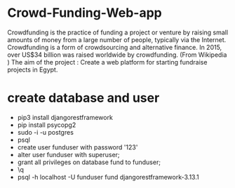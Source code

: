# Crowd-Funding-Web-app
Crowdfunding is the practice of funding a project or venture by raising small amounts of money from a large number of people, typically via the Internet. Crowdfunding is a form of crowdsourcing and alternative finance. In 2015, over US$34 billion was raised worldwide by crowdfunding. (From Wikipedia​ ) The aim of the project​ : Create a web platform for starting fundraise projects in Egypt.

# create database and user 
- pip3 install djangorestframework
- pip install psycopg2
- sudo -i -u postgres
- psql
- create user funduser with password '123'
- alter user funduser with superuser;
- grant all privileges on database fund to funduser;
- \q
- psql -h localhost -U funduser fund
djangorestframework-3.13.1


